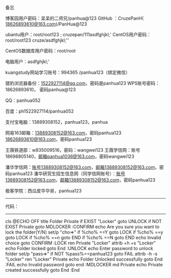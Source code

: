 备忘

博客园用户密码：呆呆的二师兄/panhua@123
GitHub ：CruzePanH( 18626893610@163.com)/PanHua@123

ubantu用户：root/root123 ;  cruzepan/111asdfghjkl;'
CentOS用户密码： root/root123    cruze/asdfghjkl;''

CentOS数据库用户密码：root/root

电脑用户：asdfghjkl;'

kuangstudy网站学习账号：994365 /panhua123（绑定微信）





猎豹浏览器备份：1522927114@qq.com，密码是panhua123
WPS账号密码：18626893610， 密码panhua@123

QQ：panhua052

百度：ph1522927114/panhua052   

支付宝电脑：13889308152，panhua123，panhua

网易163邮箱：13889308152@163.com，密码panhua123
			 18626893610@163.com，密码panhua123


王薇铁道部：w835009516，密码：wangwei123
王薇学信网：账号18698805140，邮箱panhua1036@163.com，密码wangwei123

潘华学信网：账号13889308152@163.com，邮箱13889308152@163.com，密码panhua123
潘华研究生招生信息网（同学信网账号）：账号13889308152@163.com，邮箱13889308152@163.com，密码panhua123

极客学院：西瓜皮华华哥，panhua123







***
代码：
***

cls
@ECHO OFF
title Folder Private
if EXIST "Locker" goto UNLOCK
if NOT EXIST Private goto MDLOCKER
:CONFIRM
echo Are you sure you want to lock the folder(Y/N)
set/p "cho=>"
if %cho% ==Y goto LOCK
if %cho% ==y goto LOCK
if %cho% ==n goto END
if %cho% ==N goto END
echo Invalid choice
goto CONFIRM
:LOCK
ren Private "Locker"
attrib +h +s "Locker"
echo Folder locked
goto End
:UNLOCK
echo Enter password to unlock folder
set/p "pass=>"
if NOT %pass%==panhua123 goto FAIL
attrib -h -s "Locker"
ren "Locker" Private
echo Folder Unlocked successfully
goto End
:FAIL
echo Invalid password
goto end
:MDLOCKER
md Private
echo Private created successfully
goto End
:End









